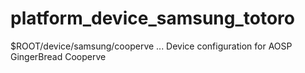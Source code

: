 platform_device_samsung_totoro
==============================

$ROOT/device/samsung/cooperve ... Device configuration for AOSP GingerBread Cooperve
